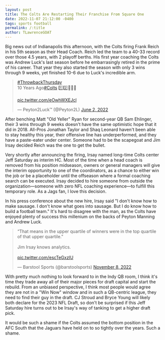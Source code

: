 ```yaml
---
layout: post
title: The Colts Are Restarting Their Franchise From Square One
date: 2022-11-07 21:12:00 -0400
tags: sports football
permalink: /:title
author: TLawrenceGOAT
---
```

Big news out of Indianapolis this afternoon, with the Colts firing Frank Reich in his 5th season as their Head Coach. Reich led the team to a 40-33 record over those 4.5 years, with 2 playoff berths. His first year coaching the Colts was Andrew Luck's last season before he embarrasingly retired in the prime of his career. That year they also started the season with only 3 wins through 9 weeks, yet finished 10-6 due to Luck's incredible arm.

<blockquote class="twitter-tweet"><p lang="en" dir="ltr"><a href="https://twitter.com/hashtag/ThrowbackThursday?src=hash&amp;ref_src=twsrc%5Etfw">#ThrowbackThursday</a> <br>10 Years Ago<a href="https://twitter.com/hashtag/Colts?src=hash&amp;ref_src=twsrc%5Etfw">#Colts</a> 1️⃣2️⃣🧔🏻🍀<br><br> <a href="https://t.co/eOwhWXEJcl">pic.twitter.com/eOwhWXEJcl</a></p>&mdash; Peyton2Luck™️ (@Peyton2L) <a href="https://twitter.com/Peyton2L/status/1532363843174809600?ref_src=twsrc%5Etfw">June 2, 2022</a></blockquote> <script async src="https://platform.twitter.com/widgets.js" charset="utf-8"></script>

After benching Matt "Old Yeller" Ryan for second-year QB Sam Ehlinger, their 3 wins through 9 weeks doesn't have the same optimistic hope that it did in 2018. All-Pros Jonathan Taylor and Shaq Leonard haven't been able to stay healthy this year, their offensive line has underperformed, and they have a paste-eater under center. Someone had to be the scapegoat and Jim Irsay decided Reich was the one to get the bullet.

Very shortly after announcing the firing, Irsay named long-time Colts center Jeff Saturday as interim HC. Most of the time when a head coach is removed from his position midseason, owners or general managers will give the interim opportunity to one of the coordinators, as a chance to either win the job or be a placeholder until the offseason where a formal coaching search can be executed. Irsay decided to hire someone from outside the organization—someone with zero NFL coaching experience—to fulfill this temporary role. As a Jags fan, I love this decision.

In his press conference about the new hire, Irsay said "I don't know how to make sausage. I don't know what goes into sausage. But I do know how to build a football team." It's hard to disagree with the man, as the Colts have enjoyed plenty of success this millenium on the backs of Peyton Manning and Andrew Luck.

<blockquote class="twitter-tweet"><p lang="en" dir="ltr">“That means in the upper quartile of winners were in the top quartile of that upper quartile.”<br><br>Jim Irsay knows analytics. <br><br> <a href="https://t.co/escTeGxzIU">pic.twitter.com/escTeGxzIU</a></p>&mdash; Barstool Sports (@barstoolsports) <a href="https://twitter.com/barstoolsports/status/1589802168584142849?ref_src=twsrc%5Etfw">November 8, 2022</a></blockquote> <script async src="https://platform.twitter.com/widgets.js" charset="utf-8"></script>

With pretty much nothing to look forward to in the Indy QB room, I think it's time they trade away all of their major pieces for draft capital and start the rebuild. From an unbiased perspective, I think most people would agree they are not in a "Win Now" window and in such a QB-centric league, they need to find their guy in the draft. CJ Stroud and Bryce Young will likely both declare for the 2023 NFL Draft, so don't be surprised if this Jeff Saturday hire turns out to be Irsay's way of tanking to get a higher draft pick.

It would be such a shame if the Colts assumed the bottom position in the AFC South that the Jaguars have held on to so tightly over the years. Such a shame.